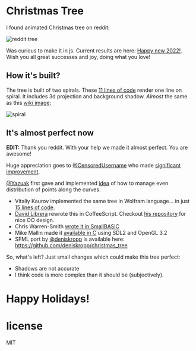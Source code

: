 Christmas Tree
===============

I found animated Christmas tree on reddit:

![reddit tree](http://i.imgur.com/Fy4S1jR.gif)

Was curious to make it in js. Current results are here: [Happy new  2022!](https://anvaka.github.io/atree/). Wish you all great successes and joy, doing what you love!

How it's built?
---------------
The tree is built of two spirals. These [11 lines of code](https://github.com/anvaka/atree/blob/2937249242a0204929aca45cdb8b937cfb5af3e5/index.js#L86-L97) render one line on spiral. It includes 3d projection and background shadow. _Almost_ the same as this [wiki image](http://en.wikipedia.org/wiki/File:ComplexSinInATimeAxe.gif):

![spiral](http://upload.wikimedia.org/wikipedia/commons/a/a5/ComplexSinInATimeAxe.gif)

It's almost perfect now
-----------------------

**EDIT:** Thank you reddit. With your help we made it almost perfect. You are awesome! 

Huge appreciation goes to [@CensoredUsername](https://github.com/CensoredUsername) who made [significant improvement](http://www.reddit.com/r/programming/comments/1tswai/t_sin_t_christmas_tree/cebhvu9). 

[@Yazuak](https://github.com/Yazuak) first gave and implemented [idea](http://www.reddit.com/r/programming/comments/1tswai/t_sin_t_christmas_tree/cebajpt) of how to manage even distribution of points along the curves.

* Vitaliy Kaurov implemented the same tree in Wolfram language... in just [15 lines of code](http://community.wolfram.com/groups/-/m/t/175891).
* [David Librera](https://github.com/davidlibrera) rewrote this in CoffeeScript. Checkout [his repository](https://github.com/davidlibrera/atree/tree/master/js/coffee) for nice OO design. 
* Chris Warren-Smith [wrote it in SmallBASIC](https://gist.github.com/chrisws/3cf97b7b7f1c2d6f9741464a2dfb3c3b)
* Mike Mallin made it [available in C](https://github.com/mremallin/christmas_tree) using SDL2 and OpenGL 3.2
* SFML port by [@deniskropp](https://github.com/deniskropp) is available here: https://github.com/deniskropp/christmas_tree


So, what's left? Just small changes which could make this tree perfect:

* Shadows are not accurate
* I think code is more complex than it should be (subjectively).

# Happy Holidays!

# license

MIT
